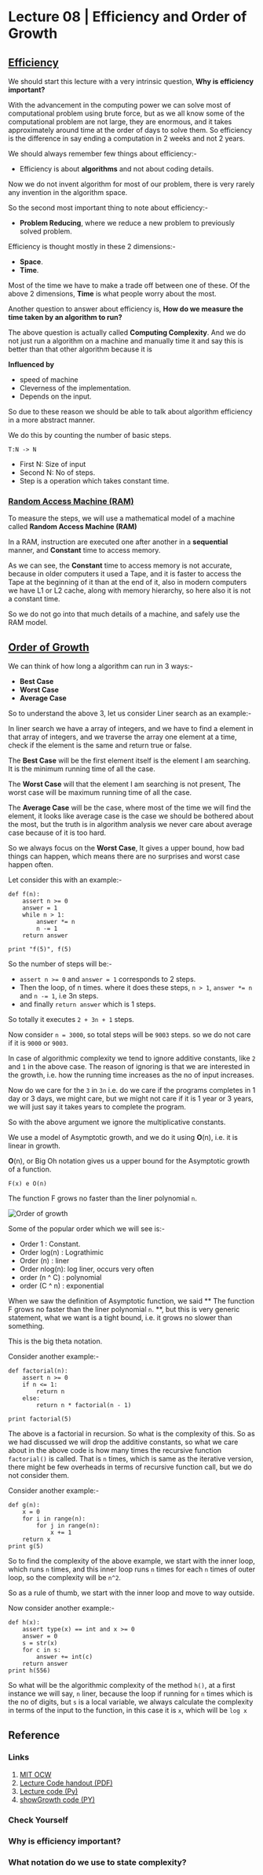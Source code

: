 # Lecture 08 | Efficiency and Order of Growth #

## [Efficiency ](https://www.youtube.com/watch?v=GmkRmETGghw&list=PLB2BE3D6CA77BB8F7#t=23) ##

We should start this lecture with a very intrinsic question, **Why is efficiency important?**

With the advancement in the computing power we can solve most of computational problem using brute force, but as we all know some of the computational problem are not large, they are enormous, and it takes approximately around time at the order of days to solve them. So efficiency is the difference in say ending a computation in 2 weeks and not 2 years.

We should always remember few things about efficiency:-

* Efficiency is about **algorithms** and not about coding details.

Now we do not invent algorithm for most of our problem, there is very rarely any invention in the algorithm space.

So the second most important thing to note about efficiency:- 

* **Problem Reducing**, where we reduce a new problem to previously solved problem.


Efficiency is thought mostly in these 2 dimensions:- 

* **Space**. 
* **Time**.

Most of the time we have to make a trade off between one of these. Of the above 2 dimensions, **Time** is what people worry about the most.

Another question to answer about efficiency is, **How do we measure the time taken by an algorithm to run?**

The above question is actually called **Computing Complexity**. And we do not just run a algorithm on a machine and manually time it and say this is better than that other algorithm because it is 

**Influenced by** 
* speed of machine
* Cleverness of the implementation.
* Depends on the input.

So due to these reason we should be able to talk about algorithm efficiency in a more abstract manner.

We do this by counting the number of basic steps.

````
T:N -> N
````

* First N: Size of input  
* Second N: No of steps.
* Step is a operation which takes constant time.

### [Random Access Machine (RAM)](https://www.youtube.com/watch?v=GmkRmETGghw&list=PLB2BE3D6CA77BB8F7#t=557) ###

To measure the steps, we will use a mathematical model of a machine called **Random Access Machine (RAM)**

In a RAM, instruction are executed one after another in a **sequential** manner, and **Constant** time to access memory.

As we can see, the **Constant** time to access memory is not accurate, because in older computers it used a Tape, and it is faster to access the Tape at the beginning of it than at the end of it, also in modern computers we have L1 or L2 cache, along with memory hierarchy, so here also it is not a constant time.

So we do not go into that much details of a machine, and safely use the RAM model.

## [Order of Growth ](https://www.youtube.com/watch?v=GmkRmETGghw&list=PLB2BE3D6CA77BB8F7#t=698) ##

We can think of how long a algorithm can run in 3 ways:-

* **Best Case**
* **Worst Case**
* **Average Case**

So to understand the above 3, let us consider Liner search as an example:-

In liner search we have a array of integers, and we have to find a element in
that array of integers, and we traverse the array one element at a time, check
if the element is the same and return true or false.

The **Best Case** will be the first element itself is the element I am searching. It is the minimum running time of all the case.

The **Worst Case** will that the element I am searching is not present, The worst case will be maximum running time of all the case.

The **Average Case** will be the case, where most of the time we will find the element, it looks like average case is the case we should be bothered about the most, but the truth is in algorithm analysis we never care about average case because of it is too hard.

So we always focus on the **Worst Case**, It gives a upper bound, how bad things can happen, which means there are no surprises and worst case happen often.

Let consider this with an example:-

````
def f(n):
    assert n >= 0
    answer = 1
    while n > 1:
        answer *= n
        n -= 1
    return answer

print "f(5)", f(5)  
````

So the number of steps will be:-

* `assert n >= 0` and `answer = 1` corresponds to 2 steps.
* Then the loop, of n times. where it does these steps, `n > 1`, `answer *= n` and `n -= 1`, i.e 3n steps.
* and finally `return answer` which is 1 steps.

So totally it executes `2 + 3n + 1` steps.

Now consider `n = 3000`, so total steps will be `9003` steps. so we do not care if it is `9000` or `9003`. 

In case of algorithmic complexity we tend to ignore additive constants, like `2` and `1` in the above case. The reason of ignoring is that we are interested in the growth, i.e. how the running time increases as the no of input increases.

Now do we care for the `3` in `3n` i.e. do we care if the programs completes in 1 day or 3 days, we might care, but we might not care if it is 1 year or 3 years, we will just say it takes years to complete the program.

So with the above argument we ignore the multiplicative constants.

We use a model of Asymptotic growth, and we do it using **O**(n), i.e. it is linear in growth.

**O**(n), or Big Oh notation gives us a upper bound for the Asymptotic growth of a function.

````
F(x) e O(n)
````

The function F grows no faster than the liner polynomial `n`.

![Order of growth ](http://www.cs.odu.edu/~toida/nerzic/content/function/growth_files/summary.gif)

Some of the popular order which we will see is:- 

* Order 1 : Constant.
* Order log(n) : Lograthimic
* Order (n) : liner
* Order nlog(n): log liner, occurs very often
* order (n ^ C) : polynomial
* order (C ^ n) : exponential

When we saw the definition of Asymptotic function, we said ** The function F grows no faster than the liner polynomial `n`. **, but this is very generic statement, what we want is a tight bound, i.e. it grows no slower than something.

This is the big theta notation.


Consider another example:-

````
def factorial(n):
    assert n >= 0
    if n <= 1:
        return n
    else:
        return n * factorial(n - 1)

print factorial(5)
````

The above is a factorial in recursion. So what is the complexity of this. So as we had discussed we will drop the additive constants, so what we care about in the above code is how many times the recursive function `factorial()` is called. That is `n` times, which is same as the iterative version, there might be few overheads in terms of recursive function call, but we do not consider them.

Consider another example:-

````
def g(n):
    x = 0
    for i in range(n):
        for j in range(n):
            x += 1
    return x
print g(5)  
````

So to find the complexity of the above example, we start with the inner loop, which runs `n` times, and this inner loop runs `n` times for each `n` times of outer loop, so the complexity will be `n^2`.

So as a rule of thumb, we start with the inner loop and move to way outside.

Now consider another example:-

````
def h(x):
    assert type(x) == int and x >= 0
    answer = 0
    s = str(x)
    for c in s:
        answer += int(c)
    return answer
print h(556)            
````

So what will be the algorithmic complexity of the method `h()`, at a first instance we will say, `n` liner, because the loop if running for `n` times which is the no of digits, but `s` is a local variable, we always calculate the complexity in terms of the input to the function, in this case it is `x`, which will be `log x`

## Reference ##
### Links ###

1. [MIT OCW](http://ocw.mit.edu/courses/electrical-engineering-and-computer-science/6-00sc-introduction-to-computer-science-and-programming-spring-2011/unit-1/lecture-8-efficiency-and-order-of-growth/)
2. [Lecture Code handout (PDF)](http://ocw.mit.edu/courses/electrical-engineering-and-computer-science/6-00sc-introduction-to-computer-science-and-programming-spring-2011/unit-1/lecture-8-efficiency-and-order-of-growth/MIT6_00SCS11_lec08.pdf)
3. [Lecture code (Py)](http://ocw.mit.edu/courses/electrical-engineering-and-computer-science/6-00sc-introduction-to-computer-science-and-programming-spring-2011/unit-1/lecture-8-efficiency-and-order-of-growth/lec08.py)
4. [showGrowth code (PY)](http://ocw.mit.edu/courses/electrical-engineering-and-computer-science/6-00sc-introduction-to-computer-science-and-programming-spring-2011/unit-1/lecture-8-efficiency-and-order-of-growth/showGrowth.py)


### Check Yourself ###
### Why is efficiency important? ###
### What notation do we use to state complexity? ###





